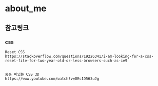 # about_me

## 참고링크

### css

    Reset CSS
    https://stackoverflow.com/questions/19226341/i-am-looking-for-a-css-reset-file-for-two-year-old-or-less-browsers-such-as-ie9


    둥둥 떠있는 CSS 3D
    https://www.youtube.com/watch?v=8Ec1D563uJg